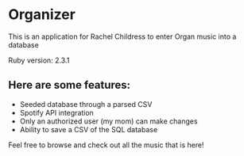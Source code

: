 # Organizer
This is an application for Rachel Childress to enter Organ music
into a database

Ruby version: 2.3.1

## Here are some features:
+ Seeded database through a parsed CSV
+ Spotify API integration
+ Only an authorized user (my mom) can make changes
+ Ability to save a CSV of the SQL database

Feel free to browse and check out all the music
that is here!
